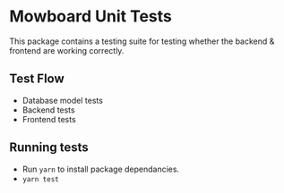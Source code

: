 # Mowboard Unit Tests

This package contains a testing suite for testing whether the backend & frontend are working correctly.

## Test Flow

-   Database model tests
-   Backend tests
-   Frontend tests

## Running tests

-   Run `yarn` to install package dependancies.
-   `yarn test`
